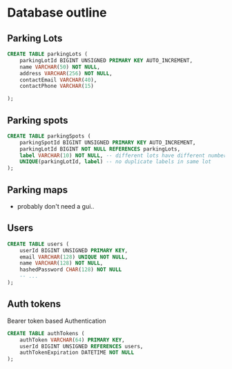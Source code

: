 # Database outline

## Parking Lots
```sql
CREATE TABLE parkingLots (
	parkingLotId BIGINT UNSIGNED PRIMARY KEY AUTO_INCREMENT,
	name VARCHAR(50) NOT NULL,
	address VARCHAR(256) NOT NULL,
	contactEmail VARCHAR(40),
	contactPhone VARCHAR(15)

);
```


## Parking spots
```sql
CREATE TABLE parkingSpots (
	parkingSpotId BIGINT UNSIGNED PRIMARY KEY AUTO_INCREMENT,
	parkingLotId BIGINT NOT NULL REFERENCES parkingLots,
	label VARCHAR(10) NOT NULL, -- different lots have different numbering systems
	UNIQUE(parkingLotId, label) -- no duplicate labels in same lot
);
```

## Parking maps
- probably don't need a gui..

## Users

```sql
CREATE TABLE users (
    userId BIGINT UNSIGNED PRIMARY KEY,
    email VARCHAR(128) UNIQUE NOT NULL,
    name VARCHAR(128) NOT NULL,
    hashedPassword CHAR(128) NOT NULL
    -- ...
);
```

## Auth tokens
Bearer token based Authentication
```sql
CREATE TABLE authTokens (
    authToken VARCHAR(64) PRIMARY KEY,
    userId BIGINT UNSIGNED REFERENCES users,
    authTokenExpiration DATETIME NOT NULL
);
```
